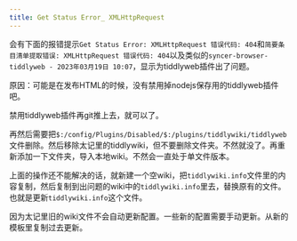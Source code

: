 ```yaml
---
title: Get Status Error_ XMLHttpRequest
---
```


会有下面的报错提示`Get Status Error: XMLHttpRequest 错误代码: 404`和`简要条目清单提取错误: XMLHttpRequest 错误代码: 404`以及类似的`syncer-browser-tiddlyweb - 2023年03月19日 10:07`，显示为tiddlyweb插件出了问题。

原因：可能是在发布HTML的时候，没有禁用掉nodejs保存用的tiddlyweb插件吧。

禁用tiddlyweb插件再git推上去，就可以了。

再然后需要把`$:/config/Plugins/Disabled/$:/plugins/tiddlywiki/tiddlyweb`文件删除。然后移除太记里的tiddlywiki，但不要删除文件夹。不然就没了。再重新添加一下文件夹，导入本地wiki。不然会一直处于单文件版本。

上面的操作还不能解决的话，就新建一个空wiki，把`tiddlywiki.info`文件里的内容复制，然后复制到出问题的wiki中的`tiddlywiki.info`里去，替换原有的文件。也就是更新`tiddlywiki.info`这个文件。

因为太记里旧的wiki文件不会自动更新配置。一些新的配置需要手动更新。从新的模板里复制过去更新。